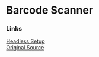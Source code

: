 # Barcode Scanner

### Links
[Headless Setup](https://desertbot.io/blog/headless-pi-zero-w-wifi-setup-windows)  
[Original Source](https://www.pyimagesearch.com/2018/05/21/an-opencv-barcode-and-qr-code-scanner-with-zbar/)
